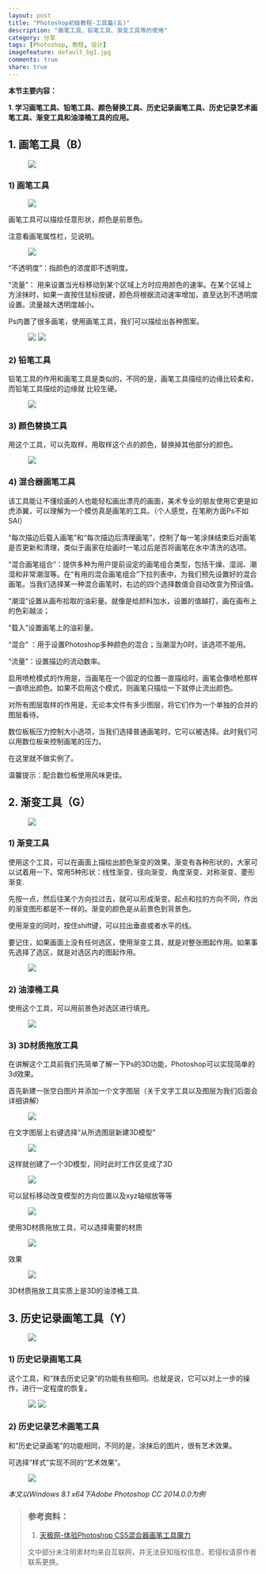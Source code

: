 ```yaml
---
layout: post
title: "Photoshop初级教程-工具篇(五)"
description: "画笔工具、铅笔工具、渐变工具等的使用"
category: 分享
tags: [Photoshop, 教程, 设计]
imagefeature: default_bg1.jpg
comments: true
share: true
---
```


**本节主要内容：**

**1.	学习画笔工具、铅笔工具、颜色替换工具、历史记录画笔工具、历史记录艺术画笔工具、渐变工具和油漆桶工具的应用。**

## 1.	画笔工具（B） ##
 
 <figure>
	<img src="https://y6cvag.tuk.livefilestore.com/y2pepQbn0eSMI4a7IYKGiVzn1_GliZIpjByUf-Wf2BONr2z2dm6P3L246C1zPydWWHn-fqojUD0eUw2WPToFkMcuH6fIyhC8lUh6A21itT1C0rFY19l6AiqAIhff99sNqmz4V28ppk_To6ND_qTuW8ysA/PsI_5_1.jpg?psid=1">
</figure>

### 1)	画笔工具 ###

 <figure>
	<img src="https://y6cvag.tuk.livefilestore.com/y2pn52DEOyxyxWXJrNKdpHnfoBJBErg1ogrc7HEn_7E5fDsV-Ln-MGRpNME8wA8d78ylg-NH28NDM4-dRG-LcAcc65nHJed4aNgBuPPrBNrSuUtahKXdz9RlvRshtAUy4-4dbOeFBgNId53J3N9OO9Fiw/PsI_5_2.jpg?psid=1">
</figure>

画笔工具可以描绘任意形状，颜色是前景色。

注意看画笔属性栏，见说明。

<figure>
	<a href="https://y6cvag.tuk.livefilestore.com/y2pYX2hQ4emI13YwChn68hOpGMC5vWzRiiav1UanpLcL9BqfK3xxX_1lgYpS5FOliiQVAFQ0FaRg_JtwhHzR9dA9OdVI3EuFcQ63MzLQQGr2Wfd15F6Rggj34XcyRpME0zEqPS_0tRezwITKKZmgUUf2A/PsI_5_3.jpg?psid=1"><img src="https://y6cvag.tuk.livefilestore.com/y2pYX2hQ4emI13YwChn68hOpGMC5vWzRiiav1UanpLcL9BqfK3xxX_1lgYpS5FOliiQVAFQ0FaRg_JtwhHzR9dA9OdVI3EuFcQ63MzLQQGr2Wfd15F6Rggj34XcyRpME0zEqPS_0tRezwITKKZmgUUf2A/PsI_5_3.jpg?psid=1"></a>
</figure>
 
“不透明度”：指颜色的浓度即不透明度。

“流量”： 用来设置当光标移动到某个区域上方时应用颜色的速率。在某个区域上方涂抹时，如果一直按住鼠标按键，颜色将根据流动速率增加，直至达到不透明度设置。流量越大透明度越小。

Ps内置了很多画笔，使用画笔工具，我们可以描绘出各种图案。

 <figure>
	<img src="https://y6cvag.tuk.livefilestore.com/y2pJ2FYjRVfM5g7-o_lYYm45MREUNByECAR-m8aKfREE0uW9Ardqu7GIjZunQtKFBeOsOM1PprfsyY3Lyj0ZxsXPr71gl-DkbkqCyDV1t5HlY5a33HRita93Hnan6fwSOaoIwI73AAojQvJItmZAM40fg/PsI_5_4.jpg?psid=1">
	<a href="https://y6cvag.tuk.livefilestore.com/y2phOu1LWFVK1nEkVNcGQmFcFolgfKIdpRjbiyNn_5o9n12LVvMN6tpOO441bjLTymEom1AvhLoJkFsuDj1d6RTE1Yt24fgfXKcDYbQtcE0cy-gABLEA2XgS9ULYEZVPgsMFWp1456bSdig2raLI3keKQ/PsI_5_5.jpg?psid=1"><img src="https://y6cvag.tuk.livefilestore.com/y2phOu1LWFVK1nEkVNcGQmFcFolgfKIdpRjbiyNn_5o9n12LVvMN6tpOO441bjLTymEom1AvhLoJkFsuDj1d6RTE1Yt24fgfXKcDYbQtcE0cy-gABLEA2XgS9ULYEZVPgsMFWp1456bSdig2raLI3keKQ/PsI_5_5.jpg?psid=1"></a>
</figure>
 
### 2)	铅笔工具 ###

铅笔工具的作用和画笔工具是类似的，不同的是，画笔工具描绘的边缘比较柔和，而铅笔工具描绘的边缘就 比较生硬。

<figure>
	<img src="https://y6cvag.tuk.livefilestore.com/y2pMqPbEgnny_ycki7tAHArQu_sx9vcp4gHaRk8CqDFEyOiL-hgmOWcaOzzIDgLG-iCn7BkWgozaKg4RPWCRXU1Q2RFIcu8O_gPLqZ1xuowmV5lo2-9E-Z-7kzQ07JyXvuZJ6g5aMXwVJ8xX_Iu7eGSzg/PsI_5_6.jpg?psid=1">
</figure>
 
### 3)	颜色替换工具 ###

用这个工具，可以先取样，用取样这个点的颜色，替换掉其他部分的颜色。

<figure>
	<a href="https://y6cvag.tuk.livefilestore.com/y2p9BSmfI-M-bZNGZ9OUv69JRqh-I3tdYBQUMnh2D56H6NKhonKlIAP9wbrdu0WahT3GsUMHWln4_ffc8tO0ruGy795YiYUeGVX3sdhUq0XAFpawOWpt9p4nBC2GFyidbLq-LQ54rQVg4VL9eJ8U8VHtg/PsI_5_7.jpg?psid=1"><img src="https://y6cvag.tuk.livefilestore.com/y2p9BSmfI-M-bZNGZ9OUv69JRqh-I3tdYBQUMnh2D56H6NKhonKlIAP9wbrdu0WahT3GsUMHWln4_ffc8tO0ruGy795YiYUeGVX3sdhUq0XAFpawOWpt9p4nBC2GFyidbLq-LQ54rQVg4VL9eJ8U8VHtg/PsI_5_7.jpg?psid=1"></a>
</figure>
 
### 4)	混合器画笔工具  ###

该工具能让不懂绘画的人也能轻松画出漂亮的画面，美术专业的朋友使用它更是如虎添翼，可以理解为一个模仿真是画笔的工具。（个人感觉，在笔刷方面Ps不如SAI）

“每次描边后载入画笔”和“每次描边后清理画笔”，控制了每一笔涂抹结束后对画笔是否更新和清理，类似于画家在绘画时一笔过后是否将画笔在水中清洗的选项。

“混合画笔组合”：提供多种为用户提前设定的画笔组合类型，包括干燥、湿润、潮湿和非常潮湿等。在“有用的混合画笔组合”下拉列表中，为我们预先设置好的混合画笔。当我们选择某一种混合画笔时，右边的四个选择数值会自动改变为预设值。

“潮湿”设置从画布拾取的油彩量。就像是给颜料加水，设置的值越打，画在画布上的色彩越淡；

“载入”设置画笔上的油彩量。

“混合” ：用于设置Photoshop多种颜色的混合；当潮湿为0时，该选项不能用。

“流量”：设置描边的流动数率。

启用喷枪模式的作用是，当画笔在一个固定的位置一直描绘时，画笔会像喷枪那样一直喷出颜色。如果不启用这个模式，则画笔只描绘一下就停止流出颜色。

对所有图层取样的作用是，无论本文件有多少图层，将它们作为一个单独的合并的图层看待。

数位板板压力控制大小选项，当我们选择普通画笔时，它可以被选择。此时我们可以用数位板来控制画笔的压力。

在这里就不做实例了。

温馨提示：配合数位板使用风味更佳。

## 2.	渐变工具（G） ##

<figure>
	<img src="https://y6cvag.tuk.livefilestore.com/y2pHnz557Ckfw9M6UUlDGfZTLiLkS8TjODzvaQWJverKUrKQGKZ-_d30y1wU83_QUHa9SHDbg59taFzi2_iXBEIph8ofW9VMraaz1qUEaLnCZmRQ30A9asRyYkQ29Y6SGqH452qvS_v1rlsGKL8JhpwTA/PsI_5_8.jpg?psid=1">
</figure>
 
### 1)	渐变工具 ###

使用这个工具，可以在画面上描绘出颜色渐变的效果。渐变有各种形状的，大家可以试着用一下。常用5种形状：线性渐变、径向渐变、角度渐变、对称渐变、菱形渐变.

先按一点，然后往某个方向拉过去，就可以形成渐变。起点和拉的方向不同，作出的渐变图形都是不一样的。渐变的颜色是从前景色到背景色。

使用渐变的同时，按住shift键，可以拉出垂直或者水平的线。

要记住，如果画面上没有任何选区，使用渐变工具，就是对整张图起作用。如果事先选择了选区，就是对选区内的图起作用。
 
<figure>
	<a href="https://y6cvag.tuk.livefilestore.com/y2pzLRzl9SeRUSVpC6wBe_JI43vl2R0gPpSOQqSHcEfO2VSS6kNzgibfvXBI53CKdvcakcCcuWvwNeBgtS0s_GKQwGC7ueC5Mf162Pnox2bptPSzSJXp87nIGjRqvGNy6qyD9jmCK-3dtJ_loX0DlaXWQ/PsI_5_9.jpg?psid=1"><img src="https://y6cvag.tuk.livefilestore.com/y2pzLRzl9SeRUSVpC6wBe_JI43vl2R0gPpSOQqSHcEfO2VSS6kNzgibfvXBI53CKdvcakcCcuWvwNeBgtS0s_GKQwGC7ueC5Mf162Pnox2bptPSzSJXp87nIGjRqvGNy6qyD9jmCK-3dtJ_loX0DlaXWQ/PsI_5_9.jpg?psid=1"></a>
</figure>

### 2)	油漆桶工具 ###

使用这个工具，可以用前景色对选区进行填充。
 
<figure>
	<img src="https://y6cvag.tuk.livefilestore.com/y2p9ufem1GhA7brA8eCaes60_lKA7J5o2jtWum8YLmqnL3zdXy-Bnha1L1m3lSD5uvRrk2aqKLcTNAzCuEMRr9o_GASiq9T0D0anHtmkYMTYr-Jp66iKsYuAstlWVSLFsAc_sYqezkYJYiLDboCzqffVw/PsI_5_10.jpg?psid=1">
</figure>

### 3)	3D材质拖放工具 ###

在讲解这个工具前我们先简单了解一下Ps的3D功能，Photoshop可以实现简单的3d效果。

首先新建一张空白图片并添加一个文字图层（关于文字工具以及图层为我们后面会详细讲解）

<figure>
	<a href="https://y6cvag.tuk.livefilestore.com/y2pEjv8nj2ZK8eCd8QO4v4OOIUsVg_6SDf-njRjEYFPDsn_qoNeIhgzy4L7kSz--AS7dfG6wwSB2YCJgKdxaizaPC3swS_HL0etM73uG8aRkmVaYqU2jB4G4wcIfVukfqXgLWAc-gr3Q3qPfhmQTS2-Ug/PsI_5_11.jpg?psid=1"><img src="https://y6cvag.tuk.livefilestore.com/y2pEjv8nj2ZK8eCd8QO4v4OOIUsVg_6SDf-njRjEYFPDsn_qoNeIhgzy4L7kSz--AS7dfG6wwSB2YCJgKdxaizaPC3swS_HL0etM73uG8aRkmVaYqU2jB4G4wcIfVukfqXgLWAc-gr3Q3qPfhmQTS2-Ug/PsI_5_11.jpg?psid=1"></a>
</figure>
 
在文字图层上右键选择“从所选图层新建3D模型”

<figure>
	<a href="https://y6cvag.tuk.livefilestore.com/y2pIPETs8Q-UhnNxEqHpiGlhy9X6v_5xGAJ6by-A8FmTc6q90HRub-PU_lQxxArsapVHhcOw782NK048NmHi1qQGmf5BwUyvroOzXNVCj-Th-eccahUnfiyLoXzK05-mp-gfh2FV8B-YVIqUyNDLRXJBg/PsI_5_12.jpg?psid=1"><img src="https://y6cvag.tuk.livefilestore.com/y2pIPETs8Q-UhnNxEqHpiGlhy9X6v_5xGAJ6by-A8FmTc6q90HRub-PU_lQxxArsapVHhcOw782NK048NmHi1qQGmf5BwUyvroOzXNVCj-Th-eccahUnfiyLoXzK05-mp-gfh2FV8B-YVIqUyNDLRXJBg/PsI_5_12.jpg?psid=1"></a>
</figure>
 
这样就创建了一个3D模型，同时此时工作区变成了3D

<figure>
	<a href="https://y6cvag.tuk.livefilestore.com/y2pM6O2XB-HLr-ySzVBb8FtdF0ymrb0Zv5ry5Jm7Y1axjggC8qx8nPsbfads7e_5wEGMGUYQwIORr6XSP9tfYFtjYezxMG6Ddsrepm70KcKF1lYMRstImnmCv1IBAXso65roEt5vJAEs_aiHL3G6kdXtw/PsI_5_13.jpg?psid=1"><img src="https://y6cvag.tuk.livefilestore.com/y2pM6O2XB-HLr-ySzVBb8FtdF0ymrb0Zv5ry5Jm7Y1axjggC8qx8nPsbfads7e_5wEGMGUYQwIORr6XSP9tfYFtjYezxMG6Ddsrepm70KcKF1lYMRstImnmCv1IBAXso65roEt5vJAEs_aiHL3G6kdXtw/PsI_5_13.jpg?psid=1"></a>
</figure>
 
可以鼠标移动改变模型的方向位置以及xyz轴缩放等等

<figure>
	<img src="https://y6cvag.tuk.livefilestore.com/y2p70pVlbE4HuJGlESEG8GrJBDSTyZe1hfMFrn4hT9gt-ZW3Db6Tb8KTR7u0W0VbGfwuH_qoW5o-VZYvDzw6APIaTrEekG3AmIr5_qa1rvGHcrCTuG7YrgM7aKk9LY7ikjdS8Sv77DJEpvyivGw2QIVrw/PsI_5_14.jpg?psid=1">
</figure>
 
使用3D材质拖放工具，可以选择需要的材质
 
<figure>
	<a href="https://y6cvag.tuk.livefilestore.com/y2pRIWmdqWHWVyCWIXEwiyS6U261aWxAKUAARsdNP3AIAVxG3wNaTWZ8Ee4jY1IM2VrqDyJLY4y3EsXto9iUtcU0Z9lvK-tANqMpE0IFRI5EznNfLZXj2afUFCvj4E7gez1qAs-qZfk1e0ILxSvIodnhw/PsI_5_15.jpg?psid=1"><img src="https://y6cvag.tuk.livefilestore.com/y2pRIWmdqWHWVyCWIXEwiyS6U261aWxAKUAARsdNP3AIAVxG3wNaTWZ8Ee4jY1IM2VrqDyJLY4y3EsXto9iUtcU0Z9lvK-tANqMpE0IFRI5EznNfLZXj2afUFCvj4E7gez1qAs-qZfk1e0ILxSvIodnhw/PsI_5_15.jpg?psid=1"></a>
</figure>

效果

<figure>
	<img src="https://y6cvag.tuk.livefilestore.com/y2pf2q2B1ueQpgk-RupN8nGe242An9tvQM3XPbqNK-1RKMMFlxlLa-cYQCT__rfRsd8rBMsENzlOs529UihTAxT0OJvKMVfI_NUNDZOSPXZV_lF2jElkY0ZKtcyRCdG7lGTjpnB992tbDrnbDAuu2fZeQ/PsI_5_16.jpg?psid=1">
</figure>
 
3D材质拖放工具实质上是3D的油漆桶工具.

## 3.	历史记录画笔工具（Y） ##
 
<figure>
	<img src="https://y6cvag.tuk.livefilestore.com/y2p4HainkgRGT16n3SAx1GjHo7vJTyhfv6hnBqdkjTqvxwifW9xyu2MSj7z3svIyGe3zcmEEV832Odv0tzKp6YhhgL9CkFaoSEKH022RchYKiOIL26sqb7StVIufjUgvLZic2dyj67I4dOds0VJaBJhQQ/PsI_5_17.jpg?psid=1">
</figure>

### 1)	历史记录画笔工具 ###

这个工具，和“抹去历史记录”的功能有些相同。也就是说，它可以对上一步的操作，进行一定程度的恢复。
  
<figure>
	<a href="https://y6cvag.tuk.livefilestore.com/y2pAYy9ElojKmAfUWYQxCXvWOeNquTo7chVaSj_lGLR4YHO0phnBW91OZtCq3C5WK-DJZHlb2846Awqfj9Yo5cEkOpZGcJZ7kF1WyhEZMyH6TM-DIomyhoEafcjhRPQBq9pHdXXziQixzuMZlR4uRQJyg/PsI_5_18.jpg?psid=1"><img src="https://y6cvag.tuk.livefilestore.com/y2pAYy9ElojKmAfUWYQxCXvWOeNquTo7chVaSj_lGLR4YHO0phnBW91OZtCq3C5WK-DJZHlb2846Awqfj9Yo5cEkOpZGcJZ7kF1WyhEZMyH6TM-DIomyhoEafcjhRPQBq9pHdXXziQixzuMZlR4uRQJyg/PsI_5_18.jpg?psid=1"></a>
	<a href="https://y6cvag.tuk.livefilestore.com/y2pxwGJG7uhkBew-FPYKMbuHYP1C4tYAlj3po42q_d6t4pdpMwYusySrtw-XtVw63yL8hYbXsU2tI5YkLvUsXt2ppDTOuF2hVSzMeRRLBmLKzMES4b7bxlzCemqBkrWnliPVGtwx9CWY9AFwdEtRCv2ig/PsI_5_19.jpg?psid=1"><img src="https://y6cvag.tuk.livefilestore.com/y2pxwGJG7uhkBew-FPYKMbuHYP1C4tYAlj3po42q_d6t4pdpMwYusySrtw-XtVw63yL8hYbXsU2tI5YkLvUsXt2ppDTOuF2hVSzMeRRLBmLKzMES4b7bxlzCemqBkrWnliPVGtwx9CWY9AFwdEtRCv2ig/PsI_5_19.jpg?psid=1"></a>
</figure>

### 2)	历史记录艺术画笔工具 ###

和“历史记录画笔”的功能相同，不同的是，涂抹后的图片，很有艺术效果。

可选择“样式”实现不同的“艺术效果”。

<figure>
	<a href="https://y6cvag.tuk.livefilestore.com/y2pP5z5KMhW_4MZ2a3Y1D3MgJgv7-bj4Ihs07lXpKFyN8A31c65SoJzrpWxNOUDvtP7ACfapdEziipTzaYJdmyamfpf6QKZCKvVhnfT30AUNv6fTuB-LgyHiOq0Ce9mvX3kB5CUNYJLDWGyUaDyhOPJhw/PsI_5_20.jpg?psid=1"><img src="https://y6cvag.tuk.livefilestore.com/y2pP5z5KMhW_4MZ2a3Y1D3MgJgv7-bj4Ihs07lXpKFyN8A31c65SoJzrpWxNOUDvtP7ACfapdEziipTzaYJdmyamfpf6QKZCKvVhnfT30AUNv6fTuB-LgyHiOq0Ce9mvX3kB5CUNYJLDWGyUaDyhOPJhw/PsI_5_20.jpg?psid=1"></a>
</figure>
 
*本文以Windows 8.1 x64下Adobe Photoshop CC 2014.0.0为例*

> ### 参考资料： ###
> 1.	[天极网-体验Photoshop CS5混合器画笔工具魔力](http://design.yesky.com/photoshop/110/11332610.shtml "天极网-体验Photoshop CS5混合器画笔工具魔力")
> 
> 文中部分未注明素材均来自互联网，并无法获知版权信息，若侵权请原作者联系更换。
